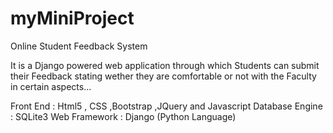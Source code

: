# myMiniProject
Online Student Feedback System

It is a Django powered web application through which Students can submit their Feedback
stating wether they are comfortable or not with the Faculty in certain aspects...

Front End : Html5 , CSS ,Bootstrap ,JQuery and Javascript 
Database Engine : SQLite3
Web Framework : Django (Python Language)
